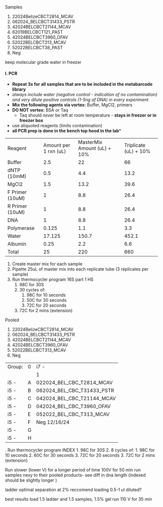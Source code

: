 Samples
1. 22024BelizeCBCT2814_MCAV
2. 062024_BELCBCT31433_PSTR
3. 42024BELCBCT21144_MCAV
5. 62019BELCBCT121_PAST
6. 42024BELCBCT3960_OFAV
7. 52022BELCBCT313_MCAV
8. 52022BELCBCT38_PAST
9. Neg



keep molecular grade water in freezer
#### I. PCR

- **Repeat 3x for all samples that are to be included in the metabarcode library**
- *always include water (negative control - indication of no contamination) and very dilute positive controls (1-5ng of DNA) in every experiment*
- **Mix the following agents via vortex:** Buffer, MgCl2, primers
- **DO NOT vortex:** BSA or Taq
	- Taq should *never* be left at room temperature - **stays in freezer or in freezer box**
- use aliquoted reagents (limits contamination)
- **all PCR prep is done in the bench top hood in the lab***

|                 |                       |                             |                       |
| --------------- | --------------------- | --------------------------- | --------------------- |
| Reagent         | Amount per 1 rxn (uL) | MasterMix Amount (uL) + 10% | Triplicate (uL) + 10% |
| Buffer          | 2.5                   | 22                          | 66                    |
| dNTP (10mM)     | 0.5                   | 4.4                         | 13.2                  |
| MgCl2           | 1.5                   | 13.2                        | 39.6                  |
| F Primer (10uM) | 1                     | 8.8                         | 26.4                  |
| R Primer (10uM) | 1                     | 8.8                         | 26.4                  |
| DNA             | 1                     | 8.8                         | 26.4                  |
| Polymerase      | 0.125                 | 1.1                         | 3.3                   |
| Water           | 17.125                | 150.7                       | 452.1                 |
| Albumin         | 0.25                  | 2.2                         | 6.6                   |
| Total           | 25                    | 220                         | 660                   |
1. Create master mix for each sample
2. Pipette 25uL of master mix into each replicate tube (3 replicates per sample)
3. Run thermocycler program 16S part 1 HS
	1. 98C for 30S
	2. 30 cycles of:
		1. 98C for 10 seconds
		2. 50C for 30 seconds
		3. 72C for 20 seconds
	3. 72C for 2 mins (extension)


Pooled 
1. 22024BelizeCBCT2814_MCAV
2. 062024_BELCBCT31433_PSTR
3. 42024BELCBCT21144_MCAV
4. 42024BELCBCT3960_OFAV
5. 52022BELCBCT313_MCAV
6. Neg

|        |     |                            |
| ------ | --- | -------------------------- |
| Group: | 0   | i7 -                       |
|        |     | 1                          |
| i5 -   | A   | 022024_BEL_CBC_T2814_MCAV  |
| i5 -   | B   | 062024_BEL_CBC_T31433_PSTR |
| i5 -   | C   | 042024_BEL_CBC_T21144_MCAV |
| i5 -   | D   | 042024_BEL_CBC_T3960_OFAV  |
| i5 -   | E   | 052022_BEL_CBC_T313_MCAV   |
| i5 -   | F   | Neg 12/16/24               |
| i5 -   | G   |                            |
| i5 -   | H   |                            |
. Run thermocycler program INDEX
	1. 98C for 30S
	2. 8 cycles of:
		1. 98C for 10 seconds
		2. 60C for 30 seconds
		3. 72C for 20 seconds
	3. 72C for 2 mins (extension)

Run slower (lower V) for a longer period of time 100V for 50 min
run samples nexy to their pooled products- see diff in dna length (indexed should be slightly longer )

ladder optimal separation at 2%
reccomend loading 0.5-1 ul diluted?

best results
load 1.5 ladder and 1.5 samples, 1.5% gel
run 110 V for 35 min

